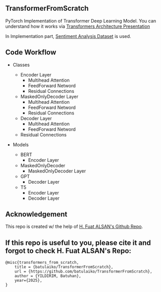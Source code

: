 ## TransformerFromScratch
PyTorch Implementation of Transformer Deep Learning Model. You can understand how it works via [Transformers Architecture Presentation](https://github.com/fualsan/TransformerFromScratch/blob/main/Transformers-Architecture-Presentation.pptx)

In Implementation part, [Sentiment Analysis Dataset](https://www.kaggle.com/datasets/abhi8923shriv/sentiment-analysis-dataset) is used.

## Code Workflow
- Classes
	- Encoder Layer
		- Multihead Attention
		- FeedForward Netword
		- Residual Connections
	- MaskedOnlyDecoder Layer
		- Multihead Attention
		- FeedForward Netword
		- Residual Connections
	- Decoder Layer
		- Multihead Attention
		- FeedForward Netword
	- Residual Connections

- Models
	- BERT
		- Encoder Layer
	- MaskedOnlyDecoder
		- MaskedOnlyDecoder Layer
	- GPT
		- Decoder Layer
	- T5
		- Encoder Layer
		- Decoder Layer

## Acknowledgement
This repo is created w/ the help of [H. Fuat ALSAN's Github Repo](https://github.com/fualsan/TransformerFromScratch).

## If this repo is useful to you, please cite it and forgot to check H. Fuat ALSAN's Repo:

```
@misc{transformers_from_scratch,
	title = {batulaiko/TransformerFromScratch},
	url = {https://github.com/batulaiko/TransformerFromScratch},
	author = {YILDIRIM, Batuhan},
    year={2025},
}
```
